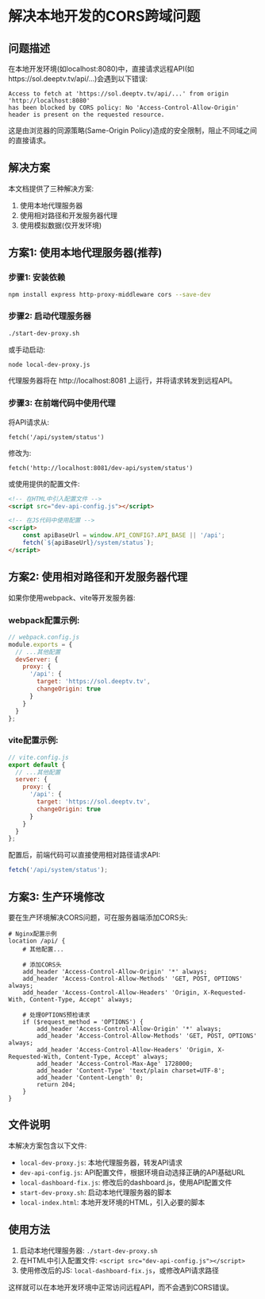 # 解决本地开发的CORS跨域问题

## 问题描述

在本地开发环境(如localhost:8080)中，直接请求远程API(如https://sol.deeptv.tv/api/...)会遇到以下错误:

```
Access to fetch at 'https://sol.deeptv.tv/api/...' from origin 'http://localhost:8080' 
has been blocked by CORS policy: No 'Access-Control-Allow-Origin' header is present on the requested resource.
```

这是由浏览器的同源策略(Same-Origin Policy)造成的安全限制，阻止不同域之间的直接请求。

## 解决方案

本文档提供了三种解决方案:

1. 使用本地代理服务器
2. 使用相对路径和开发服务器代理
3. 使用模拟数据(仅开发环境)

## 方案1: 使用本地代理服务器(推荐)

### 步骤1: 安装依赖

```bash
npm install express http-proxy-middleware cors --save-dev
```

### 步骤2: 启动代理服务器

```bash
./start-dev-proxy.sh
```

或手动启动:

```bash
node local-dev-proxy.js
```

代理服务器将在 http://localhost:8081 上运行，并将请求转发到远程API。

### 步骤3: 在前端代码中使用代理

将API请求从:
```
fetch('/api/system/status')
```

修改为:
```
fetch('http://localhost:8081/dev-api/system/status')
```

或使用提供的配置文件:
```html
<!-- 在HTML中引入配置文件 -->
<script src="dev-api-config.js"></script>

<!-- 在JS代码中使用配置 -->
<script>
    const apiBaseUrl = window.API_CONFIG?.API_BASE || '/api';
    fetch(`${apiBaseUrl}/system/status`);
</script>
```

## 方案2: 使用相对路径和开发服务器代理

如果你使用webpack、vite等开发服务器:

### webpack配置示例:

```javascript
// webpack.config.js
module.exports = {
  // ...其他配置
  devServer: {
    proxy: {
      '/api': {
        target: 'https://sol.deeptv.tv',
        changeOrigin: true
      }
    }
  }
};
```

### vite配置示例:

```javascript
// vite.config.js
export default {
  // ...其他配置
  server: {
    proxy: {
      '/api': {
        target: 'https://sol.deeptv.tv',
        changeOrigin: true
      }
    }
  }
};
```

配置后，前端代码可以直接使用相对路径请求API:

```javascript
fetch('/api/system/status');
```

## 方案3: 生产环境修改

要在生产环境解决CORS问题，可在服务器端添加CORS头:

```nginx
# Nginx配置示例
location /api/ {
    # 其他配置...
    
    # 添加CORS头
    add_header 'Access-Control-Allow-Origin' '*' always;
    add_header 'Access-Control-Allow-Methods' 'GET, POST, OPTIONS' always;
    add_header 'Access-Control-Allow-Headers' 'Origin, X-Requested-With, Content-Type, Accept' always;
    
    # 处理OPTIONS预检请求
    if ($request_method = 'OPTIONS') {
        add_header 'Access-Control-Allow-Origin' '*' always;
        add_header 'Access-Control-Allow-Methods' 'GET, POST, OPTIONS' always;
        add_header 'Access-Control-Allow-Headers' 'Origin, X-Requested-With, Content-Type, Accept' always;
        add_header 'Access-Control-Max-Age' 1728000;
        add_header 'Content-Type' 'text/plain charset=UTF-8';
        add_header 'Content-Length' 0;
        return 204;
    }
}
```

## 文件说明

本解决方案包含以下文件:

- `local-dev-proxy.js`: 本地代理服务器，转发API请求
- `dev-api-config.js`: API配置文件，根据环境自动选择正确的API基础URL
- `local-dashboard-fix.js`: 修改后的dashboard.js，使用API配置文件
- `start-dev-proxy.sh`: 启动本地代理服务器的脚本
- `local-index.html`: 本地开发环境的HTML，引入必要的脚本

## 使用方法

1. 启动本地代理服务器: `./start-dev-proxy.sh`
2. 在HTML中引入配置文件: `<script src="dev-api-config.js"></script>`
3. 使用修改后的JS: `local-dashboard-fix.js`，或修改API请求路径

这样就可以在本地开发环境中正常访问远程API，而不会遇到CORS错误。 